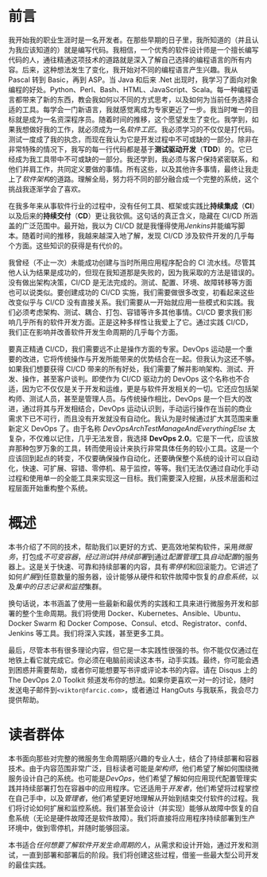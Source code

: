 # 前言

我开始我的职业生涯时是一名开发者。在那些早期的日子里，我所知道的（并且认为我应该知道的）就是编写代码。我相信，一个优秀的软件设计师是一个擅长编写代码的人，通往精通这项技术的道路就是深入了解自己选择的编程语言的所有内容。后来，这种想法发生了变化，我开始对不同的编程语言产生兴趣。我从 Pascal 转到 Basic，再到 ASP。当 Java 和后来 .Net 出现时，我学习了面向对象编程的好处。Python、Perl、Bash、HTML、JavaScript、Scala。每一种编程语言都带来了新的东西，教会我如何以不同的方式思考，以及如何为当前任务选择合适的工具。每学会一门新语言，我就感觉离成为专家更近了一步。我当时唯一的目标就是成为一名资深程序员。随着时间的推移，这个愿望发生了变化。我学到，如果我想做好我的工作，就必须成为一名*软件工匠*。我必须学习的不仅仅是打代码。测试一度成了我的执念，而现在我认为它是开发过程中不可或缺的一部分。除非在非常特殊的情况下，我写的每一行代码都是基于**测试驱动开发**（**TDD**）的。它已经成为我工具带中不可或缺的一部分。我还学到，我必须与客户保持紧密联系，和他们并肩工作，共同定义要做的事情。所有这些，以及其他许多事情，最终让我走上了*软件架构*的道路。理解全局，努力将不同的部分融合成一个完整的系统，这个挑战我逐渐学会了喜欢。

在我多年来从事软件行业的过程中，没有任何工具、框架或实践比**持续集成**（**CI**）以及后来的**持续交付**（**CD**）更让我钦佩。这句话的真正含义，隐藏在 CI/CD 所涵盖的广泛范围中。最开始，我以为 CI/CD 就是我懂得使用*Jenkins*并能编写脚本。随着时间的推移，我越来越深入地了解，发现 CI/CD 涉及软件开发的几乎每个方面。这些知识的获得是有代价的。

我曾经（不止一次）未能成功创建与当时所用应用程序配合的 CI 流水线。尽管其他人认为结果是成功的，但现在我知道那是失败的，因为我采取的方法是错误的。没有做出架构决策，CI/CD 是无法完成的。测试、配置、环境、故障转移等方面也可以说类似。要创建成功的 CI/CD 实施，我们需要做很多改变，初看起来这些改变似乎与 CI/CD 没有直接关系。我们需要从一开始就应用一些模式和实践。我们必须考虑架构、测试、耦合、打包、容错等许多其他事情。CI/CD 要求我们影响几乎所有的软件开发方面。正是这种多样性让我爱上了它。通过实践 CI/CD，我们正在影响并改善软件开发生命周期的几乎每个方面。

要真正精通 CI/CD，我们需要远不止是操作方面的专家。DevOps 运动是一个重要的改进，它将传统操作与开发所能带来的优势结合在一起。但我认为这还不够。如果我们想要获得 CI/CD 带来的所有好处，我们需要了解并影响架构、测试、开发、操作，甚至客户谈判。即使作为 CI/CD 驱动力的 DevOps 这个名称也不合适，因为它不仅仅是关于开发和运维，更是与软件开发相关的一切。它还应包括架构师、测试人员，甚至是管理人员。与传统操作相比，DevOps 是一个巨大的改进，通过将其与开发相结合，DevOps 运动认识到，手动运行操作在当前的商业需求下已不可行，而且没有开发就没有自动化。我认为是时候通过扩大其范围来重新定义 DevOps 了。由于名称 *DevOpsArchTestManageAndEverythingElse* 太复杂，不仅难以记住，几乎无法发音，我选择 **DevOps 2.0**。它是下一代，应该放弃那种包罗万象的工具，转而使用设计来执行非常具体任务的较小工具。这是一个应该回到起点的转变，不仅要确保操作自动化，还要确保整个系统的设计可以自动化，快速、可扩展、容错、零停机、易于监控，等等。我们无法仅通过自动化手动过程和使用单一的全能工具来实现这一目标。我们需要深入挖掘，从技术层面和过程层面开始重构整个系统。

# 概述

本书介绍了不同的技术，帮助我们以更好的方式、更高效地架构软件，采用*微服务*，打包成*不可变容器*，*经过测试*并*持续部署*到通过*配置管理*工具*自动配置*的服务器上。这是关于快速、可靠和持续部署的内容，具有*零停机*和回滚能力。它讲述了如何*扩展*到任意数量的服务器，设计能够从硬件和软件故障中恢复的*自愈系统*，以及*集中的日志记录和监控*集群。

换句话说，本书涵盖了使用一些最新和最优秀的实践和工具来进行微服务开发和部署的整个生命周期。我们将使用 Docker、Kubernetes、Ansible、Ubuntu、Docker Swarm 和 Docker Compose、Consul、etcd、Registrator、confd、Jenkins 等工具。我们将深入实践，甚至更多工具。

最后，尽管本书有很多理论内容，但它是一本实践性很强的书。你不能仅仅通过在地铁上看它就完成它。你必须在电脑前阅读这本书，动手实践。最终，你可能会遇到困惑并需要帮助，或者你可能想要写书评或评论本书的内容。请在 Disqus 上的 The DevOps 2.0 Toolkit 频道发布你的想法。如果你更喜欢一对一的讨论，随时发送电子邮件到`<viktor@farcic.com>`，或者通过 HangOuts 与我联系，我会尽力提供帮助。

# 读者群体

本书面向那些对完整的微服务生命周期感兴趣的专业人士，结合了持续部署和容器技术。由于内容范围非常广泛，目标读者可能是*架构师*，他们希望了解如何围绕微服务设计自己的系统。也可能是*DevOps*，他们希望了解如何应用现代配置管理实践并持续部署打包在容器中的应用程序。它还适用于*开发者*，他们希望将过程掌控在自己手中，以及*管理者*，他们希望更好地理解从开始到结束交付软件的过程。我们将讨论如何扩展和监控系统。我们甚至会设计（并实现）能够从故障中恢复的自愈系统（无论是硬件故障还是软件故障）。我们将直接将应用程序持续部署到生产环境中，做到零停机，并随时能够回滚。

本书适合*任何想要了解软件开发生命周期的人*，从需求和设计开始，通过开发和测试，一直到部署和部署后的阶段。我们将创建这些过程，借鉴一些最大型公司开发的最佳实践。
